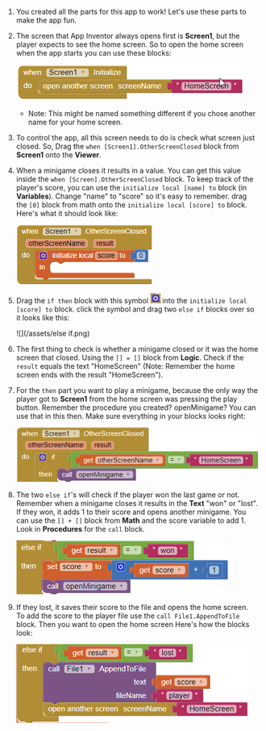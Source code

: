 1. You created all the parts for this app to work! Let's use these parts to make the app fun.

2. The screen that App Inventor always opens first is **Screen1**, but the player expects to see the home screen. So to open the home screen when the app starts you can use these blocks:

   ![](/assets/screen1initialize.png)

   * Note: This might be named something different if you chose another name for your home screen.

3. To control the app, all this screen needs to do is check what screen just closed. So, Drag the `when [Screen1].OtherScreenClosed` block from **Screen1** onto the **Viewer**.

4. When a minigame closes it results in a value. You can get this value inside the `when [Screen].OtherScreenClosed` block. To keep track of the player's score, you can use the `initialize local [name] to` block (in **Variables**). Change "name" to "score" so it's easy to remember. drag the `[0]` block from math onto the `initialize local [score] to` block. Here's what it should look like:

   ![](/assets/otherscreenclose.png)

5. Drag the `if then` block with this symbol ![](/assets/symbol.png) into the `initialize local [score] to` block. click the symbol and drag two `else if` blocks over so it looks like this:

   ![](/assets/else if.png)

6. The first thing to check is whether a minigame closed or it was the home screen that closed. Using the `[] = []` block from **Logic**. Check if the `result` equals the text "HomeScreen" (Note: Remember the home screen ends with the result "HomeScreen").

7. For the `then` part you want to play a minigame, because the only way the player got to **Screen1** from the home screen was pressing the play button. Remember the procedure you created? openMinigame? You can use that in this then. Make sure everything in your blocks looks right:

   ![](/assets/homescreenclose.png)

8. The two `else if`'s will check if the player won the last game or not. Remember when a minigame closes it results in the **Text** "won" or "lost". If they won, it adds 1 to their score and opens another minigame. You can use the `[] + []` block from **Math** and the score variable to add 1. Look in **Procedures** for the `call` block. 

   ![](/assets/won.png)

9. If they lost, it saves their score to the file and opens the home screen. To add the score to the player file use the `call File1.AppendToFile` block. Then you want to open the home screen Here's how the blocks look:

   ![](/assets/lost.png)



